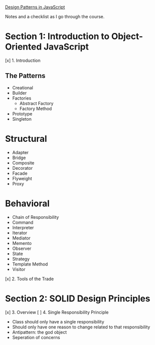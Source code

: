 [Design Patterns in JavaScript](https://www.udemy.com/course/design-patterns-javascript/learn/lecture/13880096#overview)

Notes and a checklist as I go through the course.

# Section 1: Introduction to Object-Oriented JavaScript

[x] 1. Introduction

## The Patterns

- Creational
- Builder
- Factories
  - Abstract Factory
  - Factory Method
- Prototype
- Singleton

# Structural

- Adapter
- Bridge
- Composite
- Decorator
- Facade
- Flyweight
- Proxy

# Behavioral

- Chain of Responsibility
- Command
- Interpreter
- Iterator
- Mediator
- Memento
- Observer
- State
- Strategy
- Template Method
- Visitor

[x] 2. Tools of the Trade

# Section 2: SOLID Design Principles

[x] 3. Overview
[ ] 4. Single Responsibility Principle

- Class should only have a single responsibility
- Should only have one reason to change related to that responsibility
- Antipattern: the god object
- Seperation of concerns
